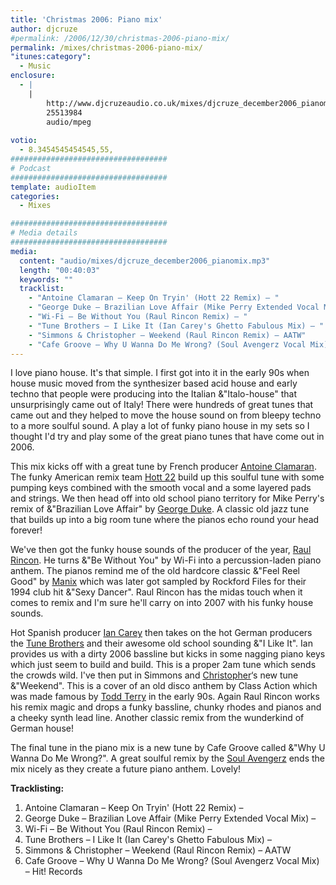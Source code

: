 ```yaml
---
title: 'Christmas 2006: Piano mix'
author: djcruze
#permalink: /2006/12/30/christmas-2006-piano-mix/
permalink: /mixes/christmas-2006-piano-mix/
"itunes:category":
  - Music
enclosure:
  - |
    |
        http://www.djcruzeaudio.co.uk/mixes/djcruze_december2006_pianomix.mp3
        25513984
        audio/mpeg
        
votio:
  - 8.3454545454545,55,
###################################
# Podcast
###################################
template: audioItem
categories:
  - Mixes

###################################
# Media details
###################################
media:
  content: "audio/mixes/djcruze_december2006_pianomix.mp3"
  length: "00:40:03"
  keywords: ""
  tracklist:
    - "Antoine Clamaran – Keep On Tryin' (Hott 22 Remix) – "
    - "George Duke – Brazilian Love Affair (Mike Perry Extended Vocal Mix) – "
    - "Wi-Fi – Be Without You (Raul Rincon Remix) – "
    - "Tune Brothers – I Like It (Ian Carey's Ghetto Fabulous Mix) – "
    - "Simmons & Christopher – Weekend (Raul Rincon Remix) – AATW"
    - "Cafe Groove – Why U Wanna Do Me Wrong? (Soul Avengerz Vocal Mix) – Hit! Records"
---
```


I love piano house. It's that simple. I first got into it in the early 90s when house music moved from the synthesizer based acid house and early techno that people were producing into the Italian &"Italo-house" that unsurprisingly came out of Italy! There were hundreds of great tunes that came out and they helped to move the house sound on from bleepy techno to a more soulful sound. A play a lot of funky piano house in my sets so I thought I'd try and play some of the great piano tunes that have come out in 2006.

This mix kicks off with a great tune by French producer [Antoine Clamaran][1]. The funky American remix team [Hott 22][2] build up this soulful tune with some pumping keys combined with the smooth vocal and a some layered pads and strings. We then head off into old school piano territory for Mike Perry's remix of &"Brazilian Love Affair" by [George Duke][3]. A classic old jazz tune that builds up into a big room tune where the pianos echo round your head forever!

We've then got the funky house sounds of the producer of the year, [Raul Rincon][4]. He turns &"Be Without You" by Wi-Fi into a percussion-laden piano anthem. The pianos remind me of the old hardcore classic &"Feel Reel Good" by [Manix][5] which was later got sampled by Rockford Files for their 1994 club hit &"Sexy Dancer". Raul Rincon has the midas touch when it comes to remix and I'm sure he'll carry on into 2007 with his funky house sounds.

Hot Spanish producer [Ian Carey][6] then takes on the hot German producers the [Tune Brothers][7] and their awesome old school sounding &"I Like It". Ian provides us with a dirty 2006 bassline but kicks in some nagging piano keys which just seem to build and build. This is a proper 2am tune which sends the crowds wild. I've then put in Simmons and [Christopher][8]&#8216;s new tune &"Weekend". This is a cover of an old disco anthem by Class Action which was made famous by [Todd Terry][9] in the early 90s. Again Raul Rincon works his remix magic and drops a funky bassline, chunky rhodes and pianos and a cheeky synth lead line. Another classic remix from the wunderkind of German house!

The final tune in the piano mix is a new tune by Cafe Groove called &"Why U Wanna Do Me Wrong?". A great soulful remix by the [Soul Avengerz][10] ends the mix nicely as they create a future piano anthem. Lovely!

**Tracklisting:**

  1. Antoine Clamaran – Keep On Tryin' (Hott 22 Remix) – 
  2. George Duke – Brazilian Love Affair (Mike Perry Extended Vocal Mix) – 
  3. Wi-Fi – Be Without You (Raul Rincon Remix) – 
  4. Tune Brothers – I Like It (Ian Carey's Ghetto Fabulous Mix) – 
  5. Simmons & Christopher – Weekend (Raul Rincon Remix) – AATW
  6. Cafe Groove – Why U Wanna Do Me Wrong? (Soul Avengerz Vocal Mix) – Hit! Records

<div style="clear:both;">
</div>

 [1]: http://www.antoineclamaran.com/
 [2]: http://www.deejaybooking.com/hott22
 [3]: http://www.georgeduke.com/
 [4]: http://www.raulrincon.org/
 [5]: http://www.discogs.com/artist/Manix
 [6]: http://www.ian45carey.com/
 [7]: http://www.tunebrothers.de/
 [8]: http://www.dennischristopher.com/
 [9]: http://www.myspace.com/teeschoice
 [10]: http://www.soulavengerz.com/